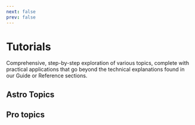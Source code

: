 ```yaml
---
next: false
prev: false
---
```

# Tutorials

Comprehensive, step-by-step exploration of various topics, complete with practical applications that go beyond the technical explanations found in our Guide or Reference sections.

<AposTwoColumns>
  <template #leftColumn>
    <AposCtaButton
    detail-heading="Series"
    title="ApostropheCMS A-Z: Building Your Site from Scratch"
    content="Dive into ApostropheCMS with a hands-on tutorial series. We'll guide you step-by-step through crafting your first website, exploring fundamental concepts and practical implementations."
    url="/tutorials/introduction.html"
    />
  </template>
  <template #rightColumn>
    <AposCtaButton
      detail-heading="Tutorial"
      title="From HTML to ApostropheCMS"
      content="This tutorial will walk through the conversion of a pre-made HTML template for use in an ApostropheCMS project."
      url="/tutorials/html-conversion.html"
    />
  </template>
</AposTwoColumns>
<AposTwoColumns>
  <template #leftColumn>
    <AposCtaButton
      detail-heading="Tutorial"
      title="Crafting Custom Schema Fields in ApostropheCMS"
      content="This tutorial guides you through leveraging existing fields to build unique, user-friendly content structures, enhancing your CMS's flexibility and functionality."
      url="/tutorials/reusing-standard-fields.html"
    />
  </template>
  <template #rightColumn>
    <AposCtaButton
      detail-heading="Tutorial"
      title="Navigating Success: Building Menus in ApostropheCMS"
      content="Apostrophe provides multiple ways to construct navigation menus for your site. This tutorial will cover several practical approaches."
      url="/tutorials/navigation.html"
    />
  </template>
</AposTwoColumns>
<AposTwoColumns>
  <template #leftColumn>
    <AposCtaButton
      detail-heading="Series"
      title="Creating rich text extensions"
      content="The Apostrophe rich-text-widget can be extended to give your editor new functionality. This series provides several examples to kickstart your customization."
      url="/tutorials/introduction-to-rich-text-extensions.html"
    />
  </template>
  <template #rightColumn>
    <AposCtaButton
      detail-heading="Tutorial"
      title="Harnessing dynamic routing in ApostropheCMS"
      content="Discover how to dynamically route and display content using the `dispatch()` and `dispatchAll()` methods, offering a flexible solution for both API and local data sources."
      url="/tutorials/dynamic-routing.html"
    />
  </template>
</AposTwoColumns>
<AposTwoColumns>
  <template #leftColumn>
    <AposCtaButton
      detail-heading="Tutorial"
      title="Using JSX in Apostrophe"
      content="The Apostrophe Webpack build can easily be extended to include additional files. In this tutorial, we will add a weather widget powered by JSX and React to our ApostropheCMS project."
      url="/tutorials/using-jsx-in-apostrophe.html"
    />
  </template>
</AposTwoColumns>

## Astro Topics
<AposTwoColumns>
<template #leftColumn>
    <AposCtaButton
      detail-heading="Astro"
      title="ApostropheCMS and Astro"
      content="ApostropheCMS and Astro work seamlessly together through the `apostrophe-astro` extension. Learn who this integration is for and what makes it a powerful choice for building modern websites."
      url="/tutorials/Astro/apostrophecms-and-astro.html"
    />
  </template>
  <template #rightColumn>
    <AposCtaButton
      detail-heading="Astro"
      title="Introducing the Apollo Theme"
      content="This tutorial will walk through the Apollo theme that provides the perfect starting point for your hybrid project."
      url="/tutorials/Astro/introducing-apollo.html"
    />
  </template>
</AposTwoColumns>
<AposTwoColumns>
<template #leftColumn>
    <AposCtaButton
      detail-heading="Astro"
      title="Creating Pages"
      content="ApostropheCMS and Astro handle page routing and content through a unified dynamic route system. Learn how to structure your pages, work with slots, and create custom page templates for your site."
      url="/tutorials/Astro/creating-pages.html"
    />
  </template>
  <template #rightColumn>
    <AposCtaButton
      detail-heading="Astro"
      title="Creating Widgets"
      content="Widgets are the building blocks for your site's content areas. Learn how to create widgets that handle nested content, dynamic layouts, and client-side interactivity in your ApostropheCMS + Astro project."
      url="/tutorials/Astro/creating-widgets.html"
    />
  </template>
</AposTwoColumns>
<AposTwoColumns>
<template #leftColumn>
    <AposCtaButton
      detail-heading="Astro"
      title="Creating Pieces"
      content="Pieces manage collections of reusable content like articles or team members. Learn how to create, organize, and display piece content throughout your ApostropheCMS + Astro site."
      url="/tutorials/Astro/creating-pieces.html"
    />
  </template>
</AposTwoColumns>

## Pro topics
<AposTwoColumns>
  <template #leftColumn>
    <AposCtaButton
      detail-heading="Pro"
      title="Setting up the Advanced Permission Pro extension"
      content="The Advanced Permission extension gives you more granular control over permissions. This tutorial will walk you through adding the extension to your project and customizing it for your needs."
      url="/tutorials/setting-up-the-advanced-permission-pro-extension.html"
    />
  </template>
</AposTwoColumns>